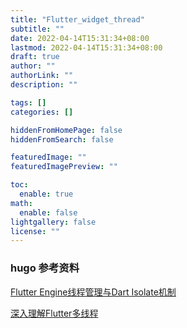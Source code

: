 ```yaml
---
title: "Flutter_widget_thread"
subtitle: ""
date: 2022-04-14T15:31:34+08:00
lastmod: 2022-04-14T15:31:34+08:00
draft: true
author: ""
authorLink: ""
description: ""

tags: []
categories: []

hiddenFromHomePage: false
hiddenFromSearch: false

featuredImage: ""
featuredImagePreview: ""

toc:
  enable: true
math:
  enable: false
lightgallery: false
license: ""
---
```




### hugo 参考资料
[Flutter Engine线程管理与Dart Isolate机制](https://www.jianshu.com/p/aaa6a8b1d6b0)

[深入理解Flutter多线程](https://www.jianshu.com/p/54da18ed1a9e)
<!--more-->
